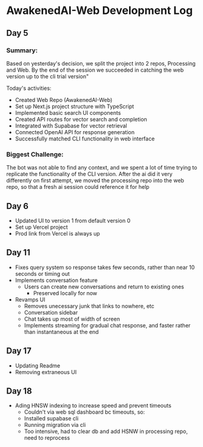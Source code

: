 # AwakenedAI-Web Development Log

## Day 5

### Summary:
Based on yesterday's decision, we split the project into 2 repos, Processing and Web. By the end of the session we succeeded in catching the web version up to the cli trial version"

Today's activities:
- Created Web Repo (AwakenedAI-Web) 
- Set up Next.js project structure with TypeScript
- Implemented basic search UI components
- Created API routes for vector search and completion
- Integrated with Supabase for vector retrieval
- Connected OpenAI API for response generation
- Successfully matched CLI functionality in web interface

### Biggest Challenge:
The bot was not able to find any context, and we spent a lot of time trying to replicate the functionality of the CLI version. After the ai did it very differently on first attempt, we moved the processing repo into the web repo, so that a fresh ai session could reference it for help

## Day 6
- Updated UI to version 1 from default version 0
- Set up Vercel project
- Prod link from Vercel is always up

## Day 11
- Fixes query system so response takes few seconds, rather than near 10 seconds or timing out
- Implements conversation feature
	- Users can create new conversations and return to existing ones
		- Preserved locally for now
- Revamps UI
	- Removes unecessary junk that links to nowhere, etc
	- Conversation sidebar
	- Chat takes up most of width of screen
	- Implements streaming for gradual chat response, and faster rather than instantaneous at the end

## Day 17
- Updating Readme
- Removing extraneous UI

## Day 18
- Ading HNSW indexing to increase speed and prevent timeouts
	- Couldn't via web sql dashboard bc timeouts, so:
	- Installed supabase cli
	- Running migration via cli
	- Too intensive, had to clear db and add HSNW in processing repo, need to reprocess